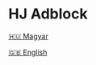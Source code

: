 # HJ Adblock

[🇭🇺 Magyar](https://github.com/HTML-Jatekok/hj-adblock/master/README_HU.md)

[🇬🇧 English](https://github.com/HTML-Jatekok/hj-adblock/master/README_EN.md)
